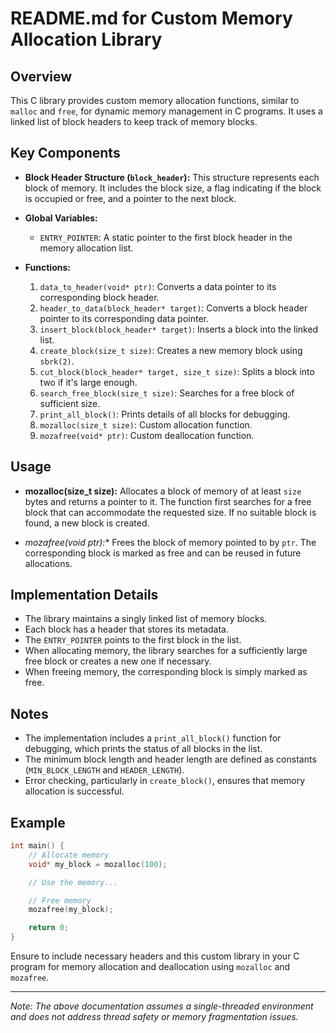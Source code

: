 
# README.md for Custom Memory Allocation Library

## Overview

This C library provides custom memory allocation functions, similar to `malloc` and `free`, for dynamic memory management in C programs. It uses a linked list of block headers to keep track of memory blocks.

## Key Components

- **Block Header Structure (`block_header`):** This structure represents each block of memory. It includes the block size, a flag indicating if the block is occupied or free, and a pointer to the next block.

- **Global Variables:**
  - `ENTRY_POINTER`: A static pointer to the first block header in the memory allocation list.

- **Functions:**
  1. `data_to_header(void* ptr)`: Converts a data pointer to its corresponding block header.
  2. `header_to_data(block_header* target)`: Converts a block header pointer to its corresponding data pointer.
  3. `insert_block(block_header* target)`: Inserts a block into the linked list.
  4. `create_block(size_t size)`: Creates a new memory block using `sbrk(2)`.
  5. `cut_block(block_header* target, size_t size)`: Splits a block into two if it's large enough.
  6. `search_free_block(size_t size)`: Searches for a free block of sufficient size.    
  7. `print_all_block()`: Prints details of all blocks for debugging.
  8. `mozalloc(size_t size)`: Custom allocation function.
  9. `mozafree(void* ptr)`: Custom deallocation function.

## Usage

- **mozalloc(size_t size):**
  Allocates a block of memory of at least `size` bytes and returns a pointer to it. The function first searches for a free block that can accommodate the requested size. If no suitable block is found, a new block is created.

- **mozafree(void* ptr):**
  Frees the block of memory pointed to by `ptr`. The corresponding block is marked as free and can be reused in future allocations.

## Implementation Details

- The library maintains a singly linked list of memory blocks.
- Each block has a header that stores its metadata.
- The `ENTRY_POINTER` points to the first block in the list.
- When allocating memory, the library searches for a sufficiently large free block or creates a new one if necessary.
- When freeing memory, the corresponding block is simply marked as free.

## Notes

- The implementation includes a `print_all_block()` function for debugging, which prints the status of all blocks in the list.
- The minimum block length and header length are defined as constants (`MIN_BLOCK_LENGTH` and `HEADER_LENGTH`).
- Error checking, particularly in `create_block()`, ensures that memory allocation is successful.

## Example

```c
int main() {
    // Allocate memory
    void* my_block = mozalloc(100);

    // Use the memory...

    // Free memory
    mozafree(my_block);

    return 0;
}
```

Ensure to include necessary headers and this custom library in your C program for memory allocation and deallocation using `mozalloc` and `mozafree`.

---

*Note: The above documentation assumes a single-threaded environment and does not address thread safety or memory fragmentation issues.*
